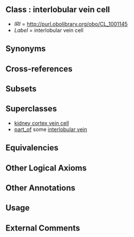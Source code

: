 
## Class : interlobular vein cell

 * *IRI* = http://purl.obolibrary.org/obo/CL_1001145
 * *Label* = interlobular vein cell

## Synonyms


## Cross-references


## Subsets


## Superclasses

 * [kidney cortex vein cell](../../CL/52/CL_1001052.md)
 * [part_of](../../BFO/50/BFO_0000050.md) some [interlobular vein](../../UBERON/68/UBERON_0005168.md)

## Equivalencies


## Other Logical Axioms


## Other Annotations


## Usage


## External Comments

